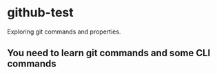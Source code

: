 # github-test

Exploring git commands and properties.

## You need to learn git commands and some CLI commands